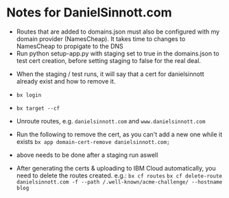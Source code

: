 # Notes for DanielSinnott.com

- Routes that are added to domains.json must also be configured with my domain provider (NamesCheap). It takes time to changes to NamesCheap to propigate to the DNS
- Run python setup-app.py with staging set to true in the domains.json to test cert creation, before setting staging to false for the real deal.

* When the staging / test runs, it will say that a cert for danielsinnott already exist and how to remove it.

- `bx login`
- `bx target --cf`

- Unroute routes, e.g. `danielsinnott.com` and `www.danielsinnott.com`

- Run the following to remove the cert, as you can't add a new one while it exists
  `bx app domain-cert-remove danielsinnott.com;`

- above needs to be done after a staging run aswell

- After generating the certs & uploading to IBM Cloud automatically, you need to delete the routes created. e.g.:
  `bx cf routes`
  `bx cf delete-route danielsinnott.com -f --path /.well-known/acme-challenge/ --hostname blog`

